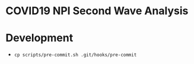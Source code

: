 # COVID19 NPI Second Wave Analysis

# Development
* ```cp scripts/pre-commit.sh .git/hooks/pre-commit```